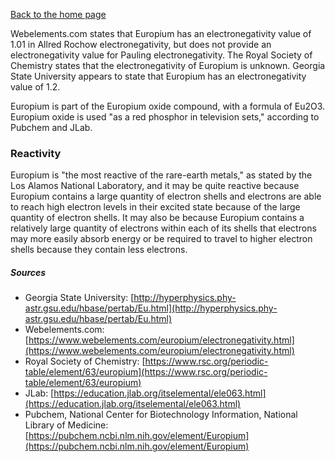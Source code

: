 [Back to the home page](./index.md)

Webelements.com states that Europium has an electronegativity value of 1.01 in Allred Rochow electronegativity, but does not provide an electronegativity value for Pauling electronegativity. The Royal Society of Chemistry states that the electronegativity of Europium is unknown. Georgia State University appears to state that Europium has an electronegativity value of 1.2.

Europium is part of the Europium oxide compound, with a formula of Eu2O3. Europium oxide is used "as a red phosphor in television sets," according to Pubchem and JLab.

### Reactivity
Europium is "the most reactive of the rare-earth metals," as stated by the Los Alamos National Laboratory, and it may be quite reactive because Europium contains a large quantity of electron shells and electrons are able to reach high electron levels in their excited state because of the large quantity of electron shells. It may also be because Europium contains a relatively large quantity of electrons within each of its shells that electrons may more easily absorb energy or be required to travel to higher electron shells because they contain less electrons.





##### Sources
* Georgia State University: [http://hyperphysics.phy-astr.gsu.edu/hbase/pertab/Eu.html](http://hyperphysics.phy-astr.gsu.edu/hbase/pertab/Eu.html)
* Webelements.com: [https://www.webelements.com/europium/electronegativity.html](https://www.webelements.com/europium/electronegativity.html)
* Royal Society of Chemistry: [https://www.rsc.org/periodic-table/element/63/europium](https://www.rsc.org/periodic-table/element/63/europium)
* JLab: [https://education.jlab.org/itselemental/ele063.html](https://education.jlab.org/itselemental/ele063.html)
* Pubchem, National Center for Biotechnology Information, National Library of Medicine: [https://pubchem.ncbi.nlm.nih.gov/element/Europium](https://pubchem.ncbi.nlm.nih.gov/element/Europium)
